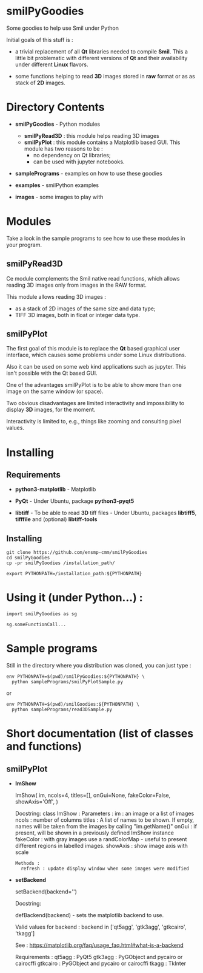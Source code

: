 
# smilPyGoodies

Some goodies to help use Smil under Python

Initial goals of this stuff is :

* a trivial replacement of all __Qt__ libraries needed to compile __Smil__. This
a little bit problematic with different versions of __Qt__ and their 
availability under different __Linux__ flavors. 

* some functions helping to read __3D__ images stored in __raw__ format or as
as stack of __2D__ images.

# Directory Contents

* __smilPyGoodies__  - Python modules

  * __smilPyRead3D__ : this module helps reading 3D images
  * __smilPyPlot__ : this module contains a Matplotlib based GUI.
    This module has two reasons to be :
    * no dependency on Qt libraries;
    * can be used with jupyter notebooks.

* __samplePrograms__ - examples on how to use these goodies

* __examples__ - smilPython examples

* __images__ - some images to play with

# Modules

Take a look in the sample programs to see how to use these modules in your 
program.

##  smilPyRead3D

  Ce module complements the Smil native read functions, which allows reading 3D images only from images in the RAW format.

  This module allows reading 3D images :
* as a stack of 2D images of the same size and data type;
* TIFF 3D images, both in float or integer data type.

## smilPyPlot

The first goal of this module is to replace the __Qt__ based graphical user interface, which causes some problems under some Linux distributions.

Also it can be used on some web kind applications such as jupyter. This isn't possible with the Qt based GUI.

One of the advantages smilPyPlot is to be able to show more than one image on 
the same window (or space).

Two obvious disadvantages are limited interactivity and impossibility to 
display __3D__ images, for the moment. 

Interactivity is limited to, e.g., things like zooming and consulting pixel 
values.



# Installing

## Requirements

* __python3-matplotlib__ - Matplotlib

* __PyQt__ - Under Ubuntu, package __python3-pyqt5__

* __libtiff__ - To be able to read __3D__ tiff files - Under Ubuntu, packages 
  __libtiff5__, __tifffile__ and (optional) __libtiff-tools__

## Installing

    git clone https://github.com/ensmp-cmm/smilPyGoodies
    cd smilPyGoodies
    cp -pr smilPyGoodies /installation_path/
    
    export PYTHONPATH=/installation_path:${PYTHONPATH}

# Using it (under Python...) :

    import smilPyGoodies as sg

    sg.someFunctionCall...

# Sample programs

Still in the directory where you distribution was cloned, you can just type :

    env PYTHONPATH=$(pwd)/smilPyGoodies:${PYTHONPATH} \
      python samplePrograms/smilPyPlotSample.py
    
or

    env PYTHONPATH=$(pwd)/smilGoodies:${PYTHONPATH} \
      python samplePrograms/read3DSample.py

# Short documentation (list of classes and functions)

## smilPyPlot

* __ImShow__

    ImShow(
        im,
        ncols=4,
        titles=[],
        onGui=None,
        fakeColor=False,
        showAxis='Off',
    )

    Docstring:
    class ImShow :
      Parameters :
        im        : an image or a list of images
        ncols     : number of columns
        titles    : A list of names to be shown. If empty, names will be taken
                    from the images by calling "im.getName()"
        onGui     : if present, will be shown in a previously defined 
                    ImShow instance
        fakeColor : with gray images use a randColorMap - useful to present
                    different regions in labelled images.
        showAxis  : show image axis with scale

      Methods :
        refresh : update display window when some images were modified

* __setBackend__

    setBackend(backend='')

    Docstring:

    defBackend(backend) - sets the matplotlib backend to use.
    
    Valid values for backend :
        backend in ['qt5agg', 'gtk3agg', 'gtkcairo', 'tkagg']

    See : https://matplotlib.org/faq/usage_faq.html#what-is-a-backend

    Requirements :
      qt5agg   : PyQt5
      gtk3agg  : PyGObject and pycairo or cairocffi
      gtkcairo : PyGObject and pycairo or cairocffi
      tkagg    : TkInter

